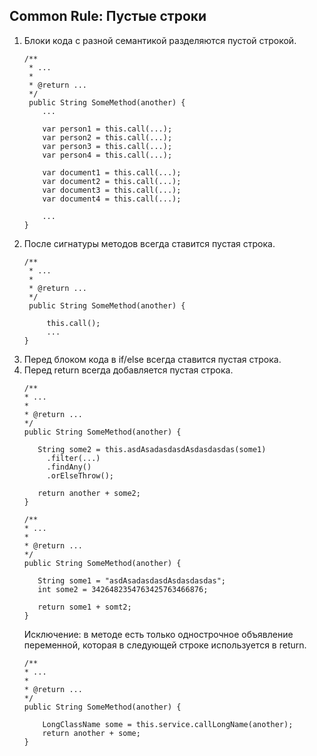 ## Common Rule: Пустые строки

1. Блоки кода с разной семантикой разделяются пустой строкой.
   ```       
   /**
    * ...
    *
    * @return ...
    */
    public String SomeMethod(another) {
       ...
   
       var person1 = this.call(...);
       var person2 = this.call(...);
       var person3 = this.call(...);
       var person4 = this.call(...);
       
       var document1 = this.call(...);
       var document2 = this.call(...);
       var document3 = this.call(...);
       var document4 = this.call(...);
   
       ...
   }
   ```
2. После сигнатуры методов всегда ставится пустая строка.
   ```
   /**
    * ...
    *
    * @return ...
    */
    public String SomeMethod(another) {
        
        this.call();
        ...
   }
3. Перед блоком кода в if/else всегда ставится пустая строка.
4. Перед return всегда добавляется пустая строка.
    ```
    /**
    * ...
    *
    * @return ...
    */
    public String SomeMethod(another) {
      
       String some2 = this.asdAsadasdasdAsdasdasdas(some1)
         .filter(...)
         .findAny()
         .orElseThrow();
        
       return another + some2;
    }
    ```
    ```
    /**
    * ...
    *
    * @return ...
    */
    public String SomeMethod(another) {
          
       String some1 = "asdAsadasdasdAsdasdasdas";
       int some2 = 3426482354763425763466876;
       
       return some1 + somt2;
    }
     ```
   Исключение: в методе есть только однострочное объявление переменной, которая в следующей строке 
   используется в return.
    ```       
   /**
    * ...
    *
    * @return ...
    */
    public String SomeMethod(another) {
        
        LongClassName some = this.service.callLongName(another);
        return another + some;
    }
   ```
  